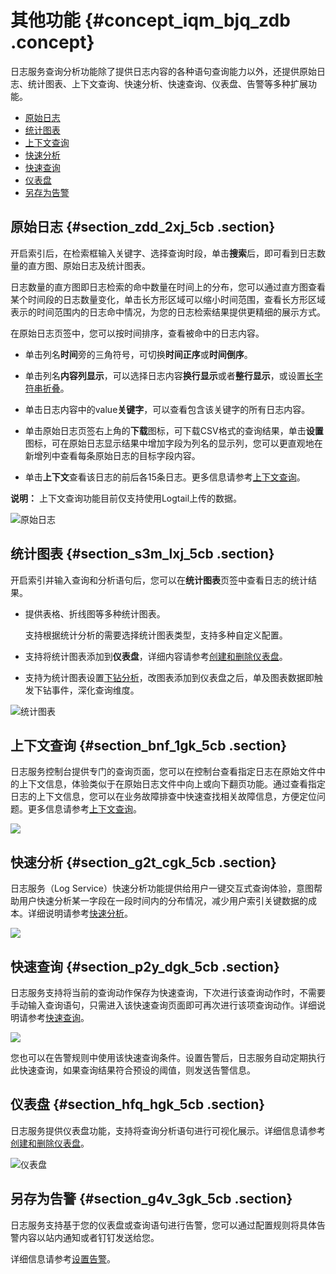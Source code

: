 # 其他功能 {#concept_iqm_bjq_zdb .concept}

日志服务查询分析功能除了提供日志内容的各种语句查询能力以外，还提供原始日志、统计图表、上下文查询、快速分析、快速查询、仪表盘、告警等多种扩展功能。

-   [原始日志](#section_zdd_2xj_5cb)
-   [统计图表](#section_s3m_lxj_5cb)
-   [上下文查询](#section_bnf_1gk_5cb)
-   [快速分析](#section_g2t_cgk_5cb)
-   [快速查询](#section_p2y_dgk_5cb)
-   [仪表盘](#section_hfq_hgk_5cb)
-   [另存为告警](#section_g4v_3gk_5cb)

## 原始日志 {#section_zdd_2xj_5cb .section}

开启索引后，在检索框输入关键字、选择查询时段，单击**搜索**后，即可看到日志数量的直方图、原始日志及统计图表。

日志数量的直方图即日志检索的命中数量在时间上的分布，您可以通过直方图查看某个时间段的日志数量变化，单击长方形区域可以缩小时间范围，查看长方形区域表示的时间范围内的日志命中情况，为您的日志检索结果提供更精细的展示方式。

在原始日志页签中，您可以按时间排序，查看被命中的日志内容。

-   单击列名**时间**旁的三角符号，可切换**时间正序**或**时间倒序**。

-   单击列名**内容列显示**，可以选择日志内容**换行显示**或者**整行显示**，或设置[长字符串折叠](intl.zh-CN/用户指南/查询与分析/查询日志.md#ul_vkh_dfz_pfb)。

-   单击日志内容中的value**关键字**，可以查看包含该关键字的所有日志内容。

-   单击原始日志页签右上角的**下载**图标，可下载CSV格式的查询结果，单击**设置**图标，可在原始日志显示结果中增加字段为列名的显示列，您可以更直观地在新增列中查看每条原始日志的目标字段内容。

-   单击**上下文**查看该日志的前后各15条日志。更多信息请参考[上下文查询](intl.zh-CN/用户指南/查询与分析/查询语法与功能/上下文查询.md)。

**说明：** 上下文查询功能目前仅支持使用Logtail上传的数据。


![](images/5527_zh-CN.png "原始日志")

## 统计图表 {#section_s3m_lxj_5cb .section}

开启索引并输入查询和分析语句后，您可以在**统计图表**页签中查看日志的统计结果。

-   提供表格、折线图等多种统计图表。

    支持根据统计分析的需要选择统计图表类型，支持多种自定义配置。

-   支持将统计图表添加到**仪表盘**，详细内容请参考[创建和删除仪表盘](intl.zh-CN/用户指南/可视化分析/仪表盘/创建和删除仪表盘.md)。
-   支持为统计图表设置[下钻分析](intl.zh-CN/用户指南/可视化分析/仪表盘/下钻分析.md)，改图表添加到仪表盘之后，单及图表数据即触发下钻事件，深化查询维度。

![](images/10705_zh-CN.png "统计图表")

## 上下文查询 {#section_bnf_1gk_5cb .section}

日志服务控制台提供专门的查询页面，您可以在控制台查看指定日志在原始文件中的上下文信息，体验类似于在原始日志文件中向上或向下翻页功能。通过查看指定日志的上下文信息，您可以在业务故障排查中快速查找相关故障信息，方便定位问题。更多信息请参考[上下文查询](intl.zh-CN/用户指南/查询与分析/查询语法与功能/上下文查询.md)。

![](http://static-aliyun-doc.oss-cn-hangzhou.aliyuncs.com/assets/img/13100/15513391715526_zh-CN.png)

## 快速分析 {#section_g2t_cgk_5cb .section}

日志服务（Log Service）快速分析功能提供给用户一键交互式查询体验，意图帮助用户快速分析某一字段在一段时间内的分布情况，减少用户索引关键数据的成本。详细说明请参考[快速分析](intl.zh-CN/用户指南/查询与分析/查询语法与功能/快速分析.md)。

![](http://static-aliyun-doc.oss-cn-hangzhou.aliyuncs.com/assets/img/13136/15513391715591_zh-CN.png)

## 快速查询 {#section_p2y_dgk_5cb .section}

日志服务支持将当前的查询动作保存为快速查询，下次进行该查询动作时，不需要手动输入查询语句，只需进入该快速查询页面即可再次进行该项查询动作。详细说明请参考[快速查询](intl.zh-CN/用户指南/查询与分析/查询语法与功能/快速查询.md)。

![](http://static-aliyun-doc.oss-cn-hangzhou.aliyuncs.com/assets/img/18787/155133917110769_zh-CN.png)

您也可以在告警规则中使用该快速查询条件。设置告警后，日志服务自动定期执行此快速查询，如果查询结果符合预设的阈值，则发送告警信息。

## 仪表盘 {#section_hfq_hgk_5cb .section}

日志服务提供仪表盘功能，支持将查询分析语句进行可视化展示。详细信息请参考[创建和删除仪表盘](intl.zh-CN/用户指南/可视化分析/仪表盘/创建和删除仪表盘.md)。

![](images/38782_zh-CN.png "仪表盘")

## 另存为告警 {#section_g4v_3gk_5cb .section}

日志服务支持基于您的仪表盘或查询语句进行告警，您可以通过配置规则将具体告警内容以站内通知或者钉钉发送给您。

详细信息请参考[设置告警](intl.zh-CN/用户指南/告警/设置告警.md)。

